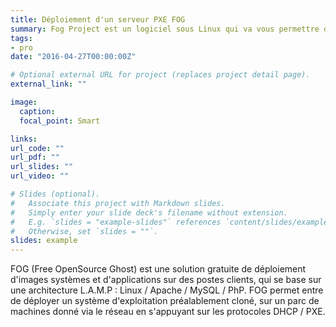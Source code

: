 ```yaml
---
title: Déploiement d'un serveur PXE FOG
summary: Fog Project est un logiciel sous Linux qui va vous permettre d’effectuer vos déploiements pour machines Windows, Linux, et Mac.
tags:
- pro
date: "2016-04-27T00:00:00Z"

# Optional external URL for project (replaces project detail page).
external_link: ""

image:
  caption: 
  focal_point: Smart

links:
url_code: ""
url_pdf: ""
url_slides: ""
url_video: ""

# Slides (optional).
#   Associate this project with Markdown slides.
#   Simply enter your slide deck's filename without extension.
#   E.g. `slides = "example-slides"` references `content/slides/example-slides.md`.
#   Otherwise, set `slides = ""`.
slides: example
---
```


FOG (Free OpenSource Ghost) est une solution gratuite de déploiement
d'images systèmes et d'applications sur des postes clients, qui se base sur
une architecture L.A.M.P : Linux / Apache / MySQL / PhP.
FOG permet entre de déployer un système d'exploitation préalablement
cloné, sur un parc de machines donné via le réseau en s'appuyant sur les
protocoles DHCP / PXE.